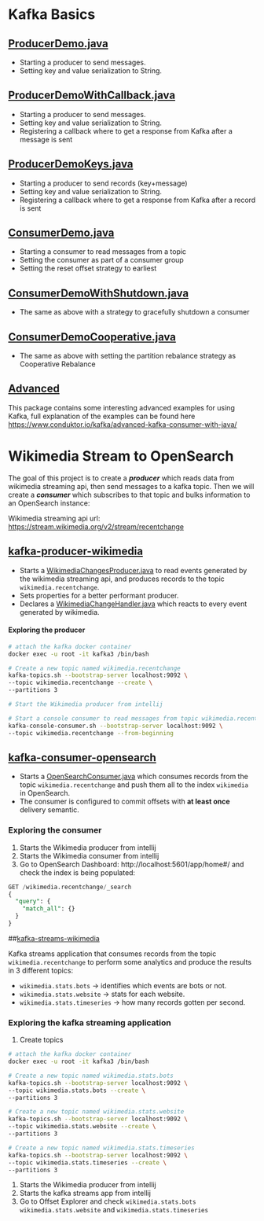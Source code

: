 # Kafka Basics

## [ProducerDemo.java](kafka-basics%2Fsrc%2Fmain%2Fjava%2Fio%2Fconduktor%2Fdemos%2Fkafka%2FProducerDemo.java)

* Starting a producer to send messages.
* Setting key and value serialization to String.

## [ProducerDemoWithCallback.java](kafka-basics%2Fsrc%2Fmain%2Fjava%2Fio%2Fconduktor%2Fdemos%2Fkafka%2FProducerDemoWithCallback.java)

* Starting a producer to send messages.
* Setting key and value serialization to String.
* Registering a callback where to get a response from Kafka after a message is sent

## [ProducerDemoKeys.java](kafka-basics%2Fsrc%2Fmain%2Fjava%2Fio%2Fconduktor%2Fdemos%2Fkafka%2FProducerDemoKeys.java)

* Starting a producer to send records (key+message)
* Setting key and value serialization to String.
* Registering a callback where to get a response from Kafka after a record is sent

## [ConsumerDemo.java](kafka-basics%2Fsrc%2Fmain%2Fjava%2Fio%2Fconduktor%2Fdemos%2Fkafka%2FConsumerDemo.java)

* Starting a consumer to read messages from a topic
* Setting the consumer as part of a consumer group
* Setting the reset offset strategy to earliest

## [ConsumerDemoWithShutdown.java](kafka-basics%2Fsrc%2Fmain%2Fjava%2Fio%2Fconduktor%2Fdemos%2Fkafka%2FConsumerDemoWithShutdown.java)

* The same as above with a strategy to gracefully shutdown a consumer

## [ConsumerDemoCooperative.java](kafka-basics%2Fsrc%2Fmain%2Fjava%2Fio%2Fconduktor%2Fdemos%2Fkafka%2FConsumerDemoCooperative.java)

* The same as above with setting the partition rebalance strategy as Cooperative Rebalance

## [Advanced](kafka-basics%2Fsrc%2Fmain%2Fjava%2Fio%2Fconduktor%2Fdemos%2Fkafka%2Fadvanced)

This package contains some interesting advanced examples for using Kafka, full explanation of the examples can be found here https://www.conduktor.io/kafka/advanced-kafka-consumer-with-java/

# Wikimedia Stream to OpenSearch

The goal of this project is to create a **_producer_** which reads data from wikimedia streaming api, then send messages to a kafka topic. Then we will create a **_consumer_** which subscribes to that topic and bulks information to an OpenSearch instance:

Wikimedia streaming api url: https://stream.wikimedia.org/v2/stream/recentchange

## [kafka-producer-wikimedia](kafka-producer-wikimedia)

* Starts a [WikimediaChangesProducer.java](kafka-producer-wikimedia%2Fsrc%2Fmain%2Fjava%2Fio%2Fconduktor%2Fdemos%2Fkafka%2Fwikimedia%2FWikimediaChangesProducer.java) to read events generated by the wikimedia streaming api, and produces records to the topic `wikimedia.recentchange`.
* Sets properties for a better performant producer.
* Declares a [WikimediaChangeHandler.java](kafka-producer-wikimedia%2Fsrc%2Fmain%2Fjava%2Fio%2Fconduktor%2Fdemos%2Fkafka%2Fwikimedia%2FWikimediaChangeHandler.java) which reacts to every event generated by wikimedia.

#### Exploring the producer

``` bash
# attach the kafka docker container
docker exec -u root -it kafka3 /bin/bash

# Create a new topic named wikimedia.recentchange
kafka-topics.sh --bootstrap-server localhost:9092 \
--topic wikimedia.recentchange --create \
--partitions 3

# Start the Wikimedia producer from intellij

# Start a console consumer to read messages from topic wikimedia.recentchange
kafka-console-consumer.sh --bootstrap-server localhost:9092 \
--topic wikimedia.recentchange --from-beginning
```

## [kafka-consumer-opensearch](kafka-consumer-opensearch)

* Starts a [OpenSearchConsumer.java](kafka-consumer-opensearch%2Fsrc%2Fmain%2Fjava%2Fio%2Fconduktor%2Fdemos%2Fkafka%2Fopensearch%2FOpenSearchConsumer.java) which consumes records from the topic `wikimedia.recentchange` and push them all to the index `wikimedia` in OpenSearch.
* The consumer is configured to commit offsets with **at least once** delivery semantic.

### Exploring the consumer

1. Starts the Wikimedia producer from intellij
2. Starts the Wikimedia consumer from intellij
3. Go to OpenSearch Dashboard: http://localhost:5601/app/home#/ and check the index is being populated:

```sql
GET /wikimedia.recentchange/_search
{
  "query": {
    "match_all": {}
  }
}
```

##[kafka-streams-wikimedia](kafka-streams-wikimedia)

Kafka streams application that consumes records from the topic `wikimedia.recentchange` to perform some analytics and produce the results in 3 different topics:

* `wikimedia.stats.bots` -> identifies which events are bots or not.
* `wikimedia.stats.website` -> stats for each website.
* `wikimedia.stats.timeseries` -> how many records gotten per second.


### Exploring the kafka streaming application

1. Create topics
``` bash
# attach the kafka docker container
docker exec -u root -it kafka3 /bin/bash

# Create a new topic named wikimedia.stats.bots
kafka-topics.sh --bootstrap-server localhost:9092 \
--topic wikimedia.stats.bots --create \
--partitions 3

# Create a new topic named wikimedia.stats.website
kafka-topics.sh --bootstrap-server localhost:9092 \
--topic wikimedia.stats.website --create \
--partitions 3

# Create a new topic named wikimedia.stats.timeseries
kafka-topics.sh --bootstrap-server localhost:9092 \
--topic wikimedia.stats.timeseries --create \
--partitions 3
```

1. Starts the Wikimedia producer from intellij
2. Starts the kafka streams app from intellij
3. Go to Offset Explorer and check `wikimedia.stats.bots` `wikimedia.stats.website` and `wikimedia.stats.timeseries`

